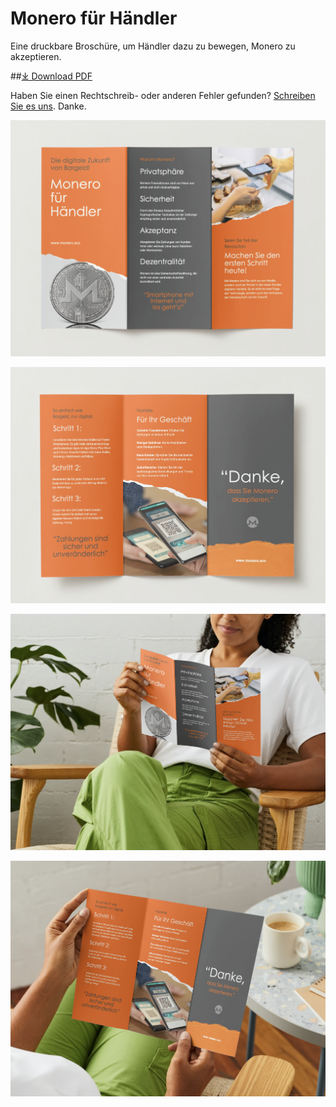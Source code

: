 # Monero für Händler

Eine druckbare Broschüre, um Händler dazu zu bewegen, Monero zu akzeptieren.

##[&#10515; Download PDF](./Monero%20fuer%20Haendler%20Flyer%20-%20deutsch.pdf)

Haben Sie einen Rechtschreib- oder anderen Fehler gefunden? [Schreiben Sie es uns](https://github.com/ASchmidt1024/monero-for-merchants-booklet/issues/new/choose). Danke.

![Seite 1](images/Screenshot%202023-09-02%20at%2009.04.33.png)

![Seite 2](images/Screenshot%202023-09-02%20at%2009.04.38.png)

![Vorschau 1](images/Screenshot%202023-09-02%20at%2009.04.43.png)

![Vorschau 2](images/Screenshot%202023-09-02%20at%2009.04.51.png)
